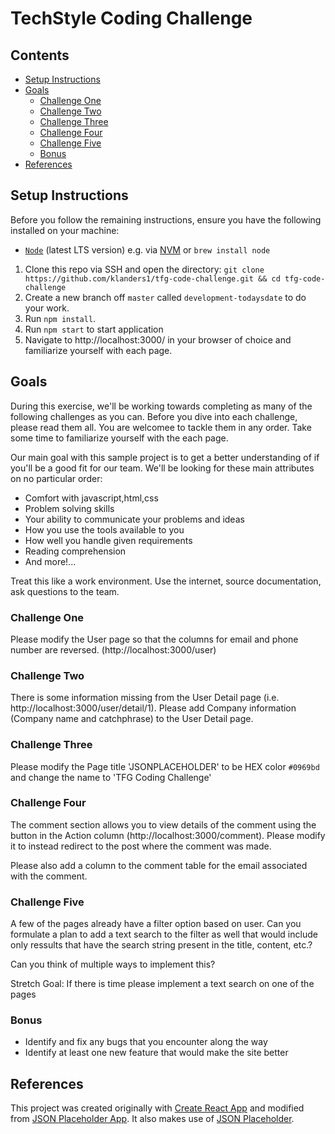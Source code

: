 
# TechStyle Coding Challenge

## Contents

  - [Setup Instructions](#setup-instructions)
  - [Goals](#goals)
    - [Challenge One](#challene-one)
    - [Challenge Two](#challene-two)
    - [Challenge Three](#challene-three)
    - [Challenge Four](#challene-four)
    - [Challenge Five](#challene-five)
    - [Bonus](#bonus)
  -  [References](#references)


## Setup Instructions

Before you follow the remaining instructions, ensure you have the following installed on your machine:

- [`Node`](https://nodejs.org/en/) (latest LTS version) e.g. via [NVM](https://github.com/nvm-sh/nvm) or `brew install node`

1. Clone this repo via SSH and open the directory: `git clone https://github.com/klanders1/tfg-code-challenge.git && cd tfg-code-challenge`
2. Create a new branch off `master` called `development-todaysdate` to do your work.
3. Run `npm install`.
4. Run `npm start` to start application
5. Navigate to http://localhost:3000/ in your browser of choice and familiarize yourself with each page.

## Goals

During this exercise, we'll be working towards completing as many of the following challenges as you can. Before you dive into each challenge, please read them all. You are welcomee to tackle them in any order.  Take some time to familiarize yourself with the each page.

Our main goal with this sample project is to get a better understanding of if you'll be a good fit for our team. We'll be looking for these main attributes on no particular order:

- Comfort with javascript,html,css
- Problem solving skills
- Your ability to communicate your problems and ideas
- How you use the tools available to you
- How well you handle given requirements
- Reading comprehension
- And more!...

Treat this like a work environment. Use the internet, source documentation, ask questions to the team.

### Challenge One

Please modify the User page so that the columns for email and phone number are reversed. (http://localhost:3000/user)

### Challenge Two

There is some information missing from the User Detail page (i.e. http://localhost:3000/user/detail/1). Please add Company information (Company name and catchphrase) to the User Detail page.

### Challenge Three

Please modify the Page title 'JSONPLACEHOLDER' to be HEX color `#0969bd` and change the name to 'TFG Coding Challenge'

### Challenge Four

The comment section allows you to view details of the comment using the button in the Action column (http://localhost:3000/comment).  Please modify it to instead redirect to the post where the comment was made.

Please also add a column to the comment table for the email associated with the comment.

### Challenge Five

A few of the pages already have a filter option based on user.  Can you formulate a plan to add a text search to the filter as well that would include only ressults that have the search string present in the title, content, etc.?

Can you think of multiple ways to implement this?

Stretch Goal: If there is time please implement a text search on one of the pages


### Bonus

- Identify and fix any bugs that you encounter along the way
- Identify at least one new feature that would make the site better

## References

This project was created originally with [Create React App](https://github.com/facebook/create-react-app) and modified from [JSON Placeholder App](https://github.com/locbq/jsonplaceholder-app).  It also makes use of [JSON Placeholder](https://github.com/typicode/jsonplaceholder).

